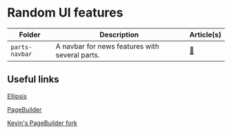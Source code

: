 # Random UI features

| Folder | Description | Article(s) |
|--------|-------------|------------|
| `parts-navbar` | A navbar for news features with several parts. | [🔗](https://www.columbiaspectator.com/news-features/2019/04/11/up-against-the-invincible-a-professor-was-convicted-of-sexual-misconduct-why-is-he-still-on-campus-2/) | 

## Useful links

[Ellipsis](https://spectator.arcpublishing.com/ellipsis)

[PageBuilder](https://spectator.arcpublishing.com/pb/admin/app/browse/pages.html)

[Kevin's PageBuilder fork](https://github.com/kevinl94303/Spectator-PageBuilder-Features)
